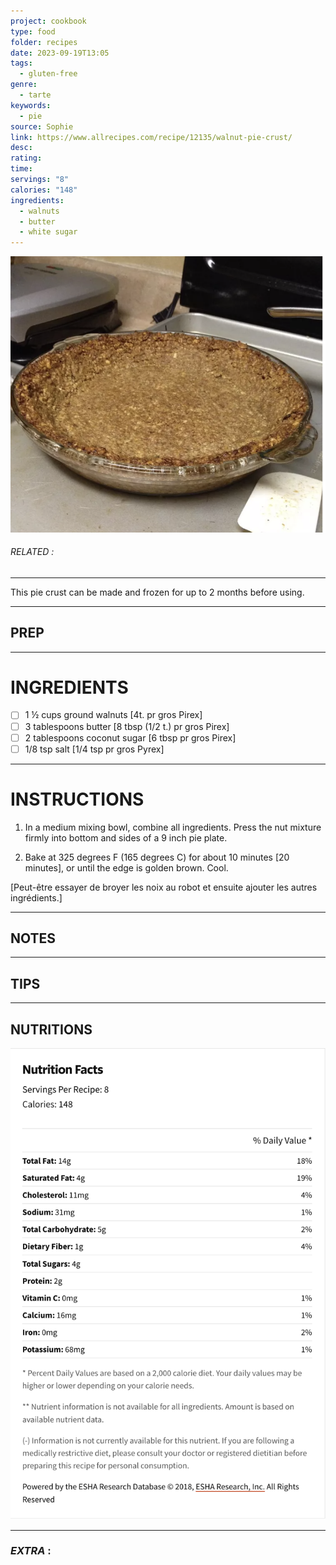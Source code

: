 ```yaml
---
project: cookbook
type: food
folder: recipes
date: 2023-09-19T13:05
tags:
  - gluten-free
genre:
  - tarte
keywords:
  - pie
source: Sophie
link: https://www.allrecipes.com/recipe/12135/walnut-pie-crust/
desc: 
rating: 
time: 
servings: "8"
calories: "148"
ingredients:
  - walnuts
  - butter
  - white sugar
---
```


![IMAGE](image_163.png)

###### *RELATED* : 
---
This pie crust can be made and frozen for up to 2 months before using.

---
## PREP



---
# INGREDIENTS

- [ ] 1 ½ cups ground walnuts [4t. pr gros Pirex]
- [ ] 3 tablespoons butter [8 tbsp (1/2 t.) pr gros Pirex]
- [ ] 2 tablespoons coconut sugar [6 tbsp pr gros Pirex]
- [ ] 1/8 tsp salt [1/4 tsp pr gros Pyrex]

---
# INSTRUCTIONS

1. In a medium mixing bowl, combine all ingredients. Press the nut mixture firmly into bottom and sides of a 9 inch pie plate.
    
2. Bake at 325 degrees F (165 degrees C) for about 10 minutes [20 minutes], or until the edge is golden brown. Cool.
  
[Peut-être essayer de broyer les noix au robot et ensuite ajouter les autres ingrédients.]

---
## NOTES



---
## TIPS



---
## NUTRITIONS

![IMAGE](image_164.png)


---
### *EXTRA* :




